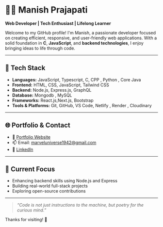 # 👨‍💻 Manish Prajapati

**Web Developer | Tech Enthusiast | Lifelong Learner**

Welcome to my GitHub profile! I'm Manish, a passionate developer focused on creating efficient, responsive, and user-friendly web applications. With a solid foundation in **C**, **JavaScript**, and **backend technologies**, I enjoy bringing ideas to life through code.

---

## 🔧 Tech Stack

- **Languages:** JavaScript, Typescript, C, CPP , Python , Core Java
- **Frontend:** HTML, CSS, JavaScript, Tailwind CSS
- **Backend:** Node.js, Express.js, GraphQL
- **Database:** Mongodb , MySQL 
- **Frameworks:** React.js,Next.js, Bootstrap 
- **Tools & Platforms:** Git, GitHub, VS Code, Netlify , Render , Cloudinary 

---

## 🌐 Portfolio & Contact

- 🔗 [Portfolio Website](https://mypersonalpfolio.netlify.app)
- 📫 Email: marveluniverse1942@gmail.com
- 🔗 [LinkedIn](https://linkedin.com/in/manish2003prajapati)

---

## 📌 Current Focus

- Enhancing backend skills using Node.js and Express
- Building real-world full-stack projects
- Exploring open-source contributions

---

> *“Code is not just instructions to the machine, but poetry for the curious mind.”*

Thanks for visiting! 🚀
